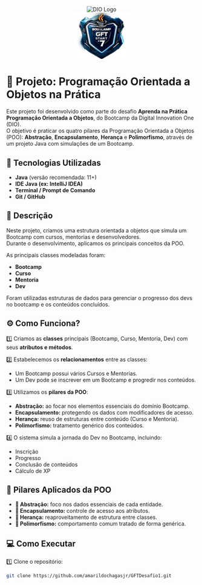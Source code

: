 <p align="center">
  <img src="https://hermes.dio.me/assets/diome/logo.svg" alt="DIO Logo" width="300"/>
  <br/>
  <img src="assets/GFT.png" alt="Bootcamp Logo" width="150"/>
</p>

# 📌 Projeto: Programação Orientada a Objetos na Prática

Este projeto foi desenvolvido como parte do desafio **Aprenda na Prática Programação Orientada a Objetos**, do Bootcamp da Digital Innovation One (DIO).  
O objetivo é praticar os quatro pilares da Programação Orientada a Objetos (POO): **Abstração**, **Encapsulamento**, **Herança** e **Polimorfismo**, através de um projeto Java com simulações de um Bootcamp.

## 🚀 Tecnologias Utilizadas

- **Java** (versão recomendada: 11+)
- **IDE Java (ex: IntelliJ IDEA)**
- **Terminal / Prompt de Comando**
- **Git / GitHub**

## 📄 Descrição

Neste projeto, criamos uma estrutura orientada a objetos que simula um Bootcamp com cursos, mentorias e desenvolvedores.  
Durante o desenvolvimento, aplicamos os principais conceitos da POO.

As principais classes modeladas foram:
- **Bootcamp**
- **Curso**
- **Mentoria**
- **Dev**

Foram utilizadas estruturas de dados para gerenciar o progresso dos devs no bootcamp e os conteúdos concluídos.

## ⚙️ Como Funciona?

1️⃣ Criamos as **classes** principais (Bootcamp, Curso, Mentoria, Dev) com seus **atributos e métodos**.

2️⃣ Estabelecemos os **relacionamentos** entre as classes:
- Um Bootcamp possui vários Cursos e Mentorias.
- Um Dev pode se inscrever em um Bootcamp e progredir nos conteúdos.

3️⃣ Utilizamos os **pilares da POO**:
- **Abstração:** ao focar nos elementos essenciais do domínio Bootcamp.
- **Encapsulamento:** protegendo os dados com modificadores de acesso.
- **Herança:** reuso de estruturas entre conteúdo (Curso e Mentoria).
- **Polimorfismo:** tratamento genérico dos conteúdos.

4️⃣ O sistema simula a jornada do Dev no Bootcamp, incluindo:
- Inscrição
- Progresso
- Conclusão de conteúdos
- Cálculo de XP

## 🧱 Pilares Aplicados da POO

- **🔺 Abstração:** foco nos dados essenciais de cada entidade.
- **🔺 Encapsulamento:** controle de acesso aos atributos.
- **🔺 Herança:** reaproveitamento de estrutura entre classes.
- **🔺 Polimorfismo:** comportamento comum tratado de forma genérica.

## 💻 Como Executar

1️⃣ Clone o repositório:
```bash
git clone https://github.com/amarildochagasjr/GFTDesafio1.git

